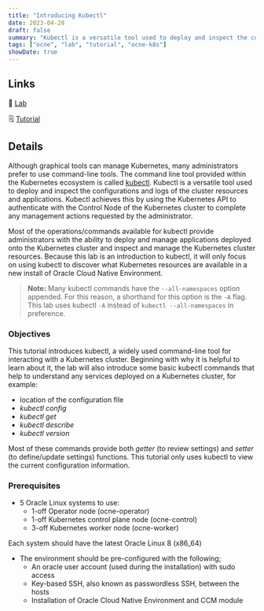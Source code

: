 ```yaml
---
title: "Introducing Kubectl"
date: 2023-04-28
draft: false
summary: "Kubectl is a versatile tool used to deploy and inspect the configurations and logs of the cluster resources and applications."
tags: ["ocne", "lab", "tutorial", "ocne-k8s"]
showDate: true
---
```


## Links

:crescent_moon: [Lab](https://luna.oracle.com/lab/6c65a513-b161-47d2-b45c-92ca02e38dc0)

:spiral_notepad: [Tutorial](https://docs.oracle.com/en/learn/ocne-kubectl-intro)

## Details

Although graphical tools can manage Kubernetes, many administrators prefer to use command-line tools. The command line tool provided within the Kubernetes ecosystem is called [kubectl](https://kubernetes.io/docs/reference/kubectl/kubectl/). Kubectl is a versatile tool used to deploy and inspect the configurations and logs of the cluster resources and applications. Kubectl achieves this by using the Kubernetes API to authenticate with the Control Node of the Kubernetes cluster to complete any management actions requested by the administrator.

Most of the operations/commands available for kubectl provide administrators with the ability to deploy and manage applications deployed onto the Kubernetes cluster and inspect and manage the Kubernetes cluster resources. Because this lab is an introduction to kubectl, it will only focus on using kubectl to discover what Kubernetes resources are available in a new install of Oracle Cloud Native Environment.

> **Note:** Many kubectl commands have the `--all-namespaces` option appended. For this reason, a shorthand for this option is the `-A` flag. This lab uses kubectl `-A` instead of `kubectl --all-namespaces` in preference.

### Objectives

This tutorial introduces kubectl, a widely used command-line tool for interacting with a Kubernetes cluster. Beginning with why it is helpful to learn about it, the lab will also introduce some basic kubectl commands that help to understand any services deployed on a Kubernetes cluster, for example:

- location of the configuration file
- _kubectl config_
- _kubectl get_
- _kubectl describe_
- _kubectl version_

Most of these commands provide both _getter_ (to review settings) and _setter_ (to define/update settings) functions. This tutorial only uses kubectl to view the current configuration information.

### Prerequisites

- 5 Oracle Linux systems to use:
  - 1-off Operator node (ocne-operator)
  - 1-off Kubernetes control plane node (ocne-control)
  - 3-off Kubernetes worker node (ocne-worker)

Each system should have the latest Oracle Linux 8 (x86_64)

- The environment should be pre-configured with the following;
  - An oracle user account (used during the installation) with sudo access
  - Key-based SSH, also known as passwordless SSH, between the hosts
  - Installation of Oracle Cloud Native Environment and CCM module

